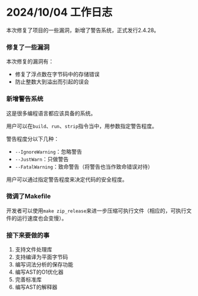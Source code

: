 # 2024/10/04 工作日志

本次修复了项目的一些漏洞，新增了警告系统，正式发行2.4.28。

### 修复了一些漏洞

本次修复的漏洞有：

* 修复了浮点数在字节码中的存储错误
* 防止整数大到溢出而引起的误会

### 新增警告系统

这是很多编程语言都应该具备的系统。

用户可以在``build``、``run``、``strip``指令当中，用参数指定警告程度。

警告程度分以下几种：

* ``--IgnoreWarning``：忽略警告
* ``--JustWarn``：只做警告
* ``--FatalWarning``：致命警告（将警告也当作致命错误对待）

用户可以通过指定警告程度来决定代码的安全程度。

### 微调了Makefile

开发者可以使用``make zip_release``来进一步压缩可执行文件（相应的，可执行文件的运行速度也会变慢）。


### 接下来要做的事

1. 支持文件处理库
2. 支持编译为平面字节码
3. 编写词法分析的保存功能
4. 编写AST的O1优化器
5. 完善标准库
6. 编写AST的解释器
